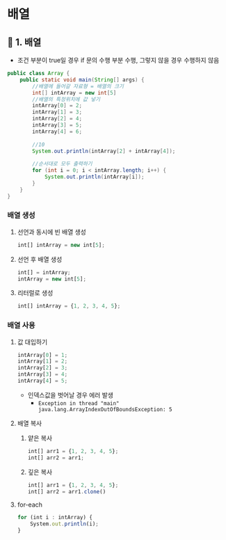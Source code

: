 # 배열

## 📌 1. 배열

- 조건 부분이 true일 경우 if 문의 수행 부분 수행, 그렇지 않을 경우 수행하지 않음

```java
public class Array {
	public static void main(String[] args) {
		//배열에 들어갈 자료형 = 배열의 크기
		int[] intArray = new int[5]
		//배열의 특정위치에 값 넣기
		intArray[0] = 2;
		intArray[1] = 3;
		intArray[2] = 4;
		intArray[3] = 5;
		intArray[4] = 6;
		
		//10
		System.out.println(intArray[2] + intArray[4]);
		
		//순서대로 모두 출력하기 
		for (int i = 0; i < intArray.length; i++) {
			System.out.println(intArray[i]);
		}
	}
}
```

### 배열 생성

1. 선언과 동시에 빈 배열 생성

    ```jsx
    int[] intArray = new int[5];
    ```

2. 선언 후 배열 생성 

    ```jsx
    int[] = intArray;
    intArray = new int[5];
    ```

3. 리터럴로 생성

    ```jsx
    int[] intArray = {1, 2, 3, 4, 5};
    ```

### 배열 사용

1. 값 대입하기

    ```jsx
    intArray[0] = 1;
    intArray[1] = 2;
    intArray[2] = 3;
    intArray[3] = 4;
    intArray[4] = 5;
    ```

    - 인덱스값을 벗어날 경우 에러 발생
        - `Exception in thread "main" java.lang.ArrayIndexOutOfBoundsException: 5`
2. 배열 복사
    1. 얕은 복사

        ```jsx
        int[] arr1 = {1, 2, 3, 4, 5};
        int[] arr2 = arr1;
        ```

    2. 깊은 복사

        ```jsx
        int[] arr1 = {1, 2, 3, 4, 5};
        int[] arr2 = arr1.clone()
        ```

3. for-each

    ```jsx
    for (int i : intArray) {
    	System.out.println(i);
    }
    ```

    

